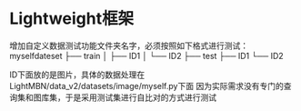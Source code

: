 #  Lightweight框架
增加自定义数据测试功能文件夹名字，必须按照如下格式进行测试：
myselfdateset
├── train
│   ├── ID1
│   └── ID2
├── test
    ├── ID1
    └── ID2

ID下面放的是图片，具体的数据处理在LightMBN/data_v2/datasets/image/myself.py下面
因为实际需求没有专门的查询集和图库集，于是采用测试集进行自比对的方式进行测试




